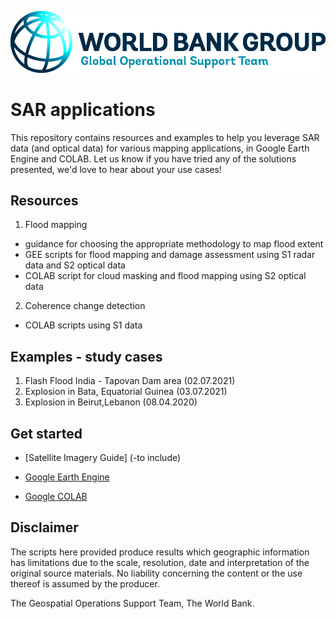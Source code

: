 <p><center> <img src="images/GOST_Logo_2021.png" width="700"/> </p></center>

# SAR applications

This repository contains resources and examples to help you leverage SAR data (and optical data) for various mapping applications, in Google Earth Engine and COLAB. 
Let us know if you have tried any of the solutions presented, we'd love to hear about your use cases!

## Resources

1. Flood mapping
 - guidance for choosing the appropriate methodology to map flood extent
 - GEE scripts for flood mapping and damage assessment using S1 radar data and S2 optical data
 - COLAB script for cloud masking and flood mapping using S2 optical data
 
2. Coherence change detection
 - COLAB scripts using S1 data

## Examples - study cases

1. Flash Flood India - Tapovan Dam area (02.07.2021)
2. Explosion in Bata, Equatorial Guinea (03.07.2021)
3. Explosion in Beirut,Lebanon (08.04.2020)

## Get started

- [Satellite Imagery Guide] (-to include)
   >

- [Google Earth Engine](https://earthengine.google.com)
    >

- [Google COLAB](https://colab.research.google.com/notebooks/intro.ipynb)
    > 

## Disclaimer
The scripts here provided produce results which geographic information has limitations due to the scale, resolution, date and interpretation of the original source materials. No liability concerning the content or the use thereof is assumed by the producer.

The Geospatial Operations Support Team, The World Bank.
